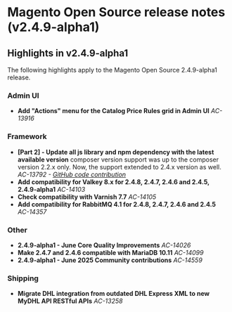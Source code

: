 # Magento Open Source release notes (v2.4.9-alpha1)

## Highlights in v2.4.9-alpha1

The following highlights apply to the Magento Open Source 2.4.9-alpha1 release.

### Admin UI

* __Add &quot;Actions&quot; menu for the Catalog Price Rules grid in Admin UI__
  _AC-13916_

### Framework

* __[Part 2] - Update all js library and npm dependency with the latest available version__
  composer version support was up to the composer version 2.2.x only. Now, the support extended to 2.4.x version as well.
  _AC-13792 - [GitHub code contribution](https://github.com/magento/magento2/commit/19844aa0)_
* __Add compatibility for Valkey 8.x for 2.4.8, 2.4.7, 2.4.6 and 2.4.5, 2.4.9-alpha1__
  _AC-14103_
* __Check compatibility with Varnish 7.7__
  _AC-14105_
* __Add compatibility for RabbitMQ 4.1 for 2.4.8, 2.4.7, 2.4.6 and 2.4.5__
  _AC-14357_

### Other

* __2.4.9-alpha1 - June Core Quality Improvements__
  _AC-14026_
* __Make 2.4.7 and 2.4.6 compatible with MariaDB 10.11__
  _AC-14099_
* __2.4.9-alpha1 - June 2025 Community contributions__
  _AC-14559_

### Shipping

* __Migrate DHL integration from outdated DHL Express XML to new MyDHL API RESTful APIs__
  _AC-13258_

